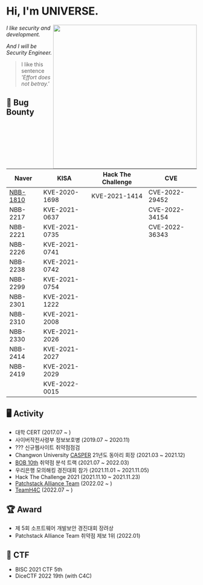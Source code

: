 # Hi, I'm UNIVERSE.

<img align='right' src="https://github-readme-stats.vercel.app/api?username=Universe1122&show_icons=true&theme=radical" width="380">

*I like security and development.*

*And I will be Security Engineer.*

> I like this sentence *'Effort does not betray.'*


## 🐞 Bug Bounty 
| Naver | KISA | Hack The Challenge| CVE |
| ------ | ------ | ------ | ------ |
| [NBB-1810](https://bugbounty.naver.com/ko/halloffame) | KVE-2020-1698 | KVE-2021-1414 | CVE-2022-29452 |
| NBB-2217 | KVE-2021-0637 |  | CVE-2022-34154 |
| NBB-2221 | KVE-2021-0735 |  | CVE-2022-36343 | 
| NBB-2226 | KVE-2021-0741 |  |  |
| NBB-2238 | KVE-2021-0742 |  |  |
| NBB-2299	 | KVE-2021-0754 |  |  |
| NBB-2301 | KVE-2021-1222 |  |  |
| NBB-2310 | KVE-2021-2008 |  |  |
| NBB-2330 | KVE-2021-2026 |  |  |
| NBB-2414 | KVE-2021-2027 |  |  |
| NBB-2419 | KVE-2021-2029 |  |  |
|  | KVE-2022-0015 |  |  |


## 🖥️ Activity
- 대학 CERT (2017.07 ~ )
- 사이버작전사령부 정보보호병 (2019.07 ~ 2020.11)
- ??? 신규웹사이트 취약점점검
- Changwon University [CASPER](https://casper.or.kr) 21년도 동아리 회장 (2021.03 ~ 2021.12)
- [BOB 10th](https://www.kitribob.kr/) 취약점 분석 트랙 (2021.07 ~ 2022.03)
- 우리은행 모의해킹 경진대회 참가 (2021.11.01 ~ 2021.11.05)
- Hack The Challenge 2021 (2021.11.10 ~ 2021.11.23)
- [Patchstack Alliance Team](https://patchstack.com/articles/introducing-patchstack-alliance/) (2022.02 ~ )
- [TeamH4C](https://teamh4c.com/) (2022.07 ~ )

## 🏆 Award
- 제 5회 소프트웨어 개발보안 경진대회 장려상
- Patchstack Alliance Team 취약점 제보 1위 (2022.01)

## 🚩 CTF
- BISC 2021 CTF 5th
- DiceCTF 2022 19th (with C4C)
